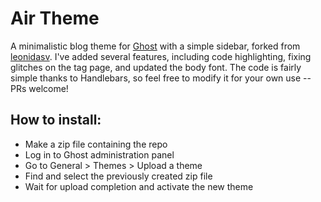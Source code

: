 # Air Theme

A minimalistic blog theme for [Ghost](http://github.com/tryghost/ghost/) with a
simple sidebar, forked from [leonidasv](https://github.com/leonidasv/air-blog-theme-for-ghost).
I've added several features, including code highlighting, fixing glitches on the
tag page, and updated the body font. The code is fairly simple thanks to
Handlebars, so feel free to modify it for your own use -- PRs welcome!

## How to install:

* Make a zip file containing the repo
* Log in to Ghost administration panel
* Go to General > Themes > Upload a theme
* Find and select the previously created zip file
* Wait for upload completion and activate the new theme
